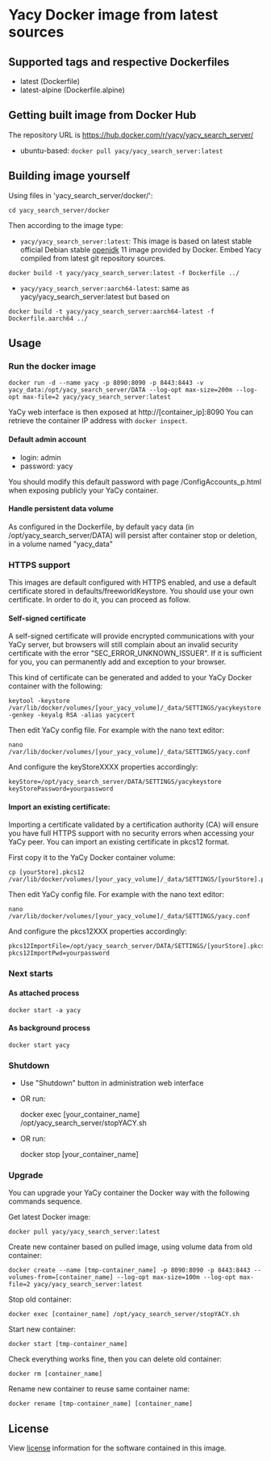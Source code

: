 # Yacy Docker image from latest sources

## Supported tags and respective Dockerfiles

* latest (Dockerfile)
* latest-alpine (Dockerfile.alpine)

## Getting built image from Docker Hub

The repository URL is https://hub.docker.com/r/yacy/yacy_search_server/

* ubuntu-based: `docker pull yacy/yacy_search_server:latest`


## Building image yourself

Using files in 'yacy_search_server/docker/':
```
cd yacy_search_server/docker
```

Then according to the image type:
* `yacy/yacy_search_server:latest`: This image is based on latest stable official Debian stable [openjdk](https://hub.docker.com/_/openjdk/) 11 image provided by Docker. Embed Yacy compiled from latest git repository sources.

```
docker build -t yacy/yacy_search_server:latest -f Dockerfile ../
```

* `yacy/yacy_search_server:aarch64-latest`: same as yacy/yacy_search_server:latest but based on 

```
docker build -t yacy/yacy_search_server:aarch64-latest -f Dockerfile.aarch64 ../
```



## Usage

### Run the docker image


```
docker run -d --name yacy -p 8090:8090 -p 8443:8443 -v yacy_data:/opt/yacy_search_server/DATA --log-opt max-size=200m --log-opt max-file=2 yacy/yacy_search_server:latest
```

YaCy web interface is then exposed at http://[container_ip]:8090
You can retrieve the container IP address with `docker inspect`.

#### Default admin account

* login: admin
* password: yacy

You should modify this default password with page /ConfigAccounts_p.html when exposing publicly your YaCy container.


#### Handle persistent data volume

As configured in the Dockerfile, by default yacy data (in /opt/yacy_search_server/DATA) will persist after container stop or deletion, in a volume named "yacy_data"

    
### HTTPS support

This images are default configured with HTTPS enabled, and use a default certificate stored in defaults/freeworldKeystore. You should use your own certificate. In order to do it, you can proceed as follow.

#### Self-signed certificate

A self-signed certificate will provide encrypted communications with your YaCy server, but browsers will still complain about an invalid security certificate with the error "SEC_ERROR_UNKNOWN_ISSUER". If it is sufficient for you, you can permanently add and exception to your browser.

This kind of certificate can be generated and added to your YaCy Docker container with the following:

    keytool -keystore /var/lib/docker/volumes/[your_yacy_volume]/_data/SETTINGS/yacykeystore -genkey -keyalg RSA -alias yacycert
    
Then edit YaCy config file. For example with the nano text editor:

    nano /var/lib/docker/volumes/[your_yacy_volume]/_data/SETTINGS/yacy.conf

And configure the keyStoreXXXX properties accordingly:

    keyStore=/opt/yacy_search_server/DATA/SETTINGS/yacykeystore
    keyStorePassword=yourpassword
    
#### Import an existing certificate:

Importing a certificate validated by a certification authority (CA) will ensure you have full HTTPS support with no security errors when accessing your YaCy peer. You can import an existing certificate in pkcs12 format.

First copy it to the YaCy Docker container volume:

    cp [yourStore].pkcs12 /var/lib/docker/volumes/[your_yacy_volume]/_data/SETTINGS/[yourStore].pkcs12

Then edit YaCy config file. For example with the nano text editor:

    nano /var/lib/docker/volumes/[your_yacy_volume]/_data/SETTINGS/yacy.conf

And configure the pkcs12XXX properties accordingly:

    pkcs12ImportFile=/opt/yacy_search_server/DATA/SETTINGS/[yourStore].pkcs12
    pkcs12ImportPwd=yourpassword

### Next starts

#### As attached process

    docker start -a yacy

#### As background process

    docker start yacy

### Shutdown

* Use "Shutdown" button in administration web interface
* OR run:

    docker exec [your_container_name] /opt/yacy_search_server/stopYACY.sh

* OR run:

    docker stop [your_container_name]

### Upgrade

You can upgrade your YaCy container the Docker way with the following commands sequence.

Get latest Docker image:

    docker pull yacy/yacy_search_server:latest

Create new container based on pulled image, using volume data from old container:

    docker create --name [tmp-container_name] -p 8090:8090 -p 8443:8443 --volumes-from=[container_name] --log-opt max-size=100m --log-opt max-file=2 yacy/yacy_search_server:latest

Stop old container:

    docker exec [container_name] /opt/yacy_search_server/stopYACY.sh

Start new container:

    docker start [tmp-container_name]

Check everything works fine, then you can delete old container:

    docker rm [container_name]

Rename new container to reuse same container name:

    docker rename [tmp-container_name] [container_name]

## License

View [license](https://github.com/yacy/yacy_search_server/blob/master/COPYRIGHT) information for the software contained in this image.
